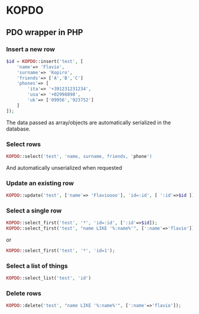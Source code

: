 # KOPDO

## PDO wrapper in PHP

### Insert a new row

```php
$id = KOPDO::insert('test', [
	'name'=> 'Flavio',
	'surname'=> 'Kopiro',
	'friends'=> ['A','B','C']
	'phones'=> [
		'ita'=> '+391231231234',
		'usa'=> '+02998898',
		'uk'=> ['09956','923752']
	]
]);
```

The data passed as array/objects are automatically serialized in the database.

### Select rows

```php
KOPDO::select('test', 'name, surname, friends, 'phone')
```

And automatically unserialized when requested

### Update an existing row

```php
KOPDO::update('test', ['name'=> 'Flavioooo'], 'id=:id', [ ':id'=>$id ]);
```

### Select a single row

```php
KOPDO::select_first('test', '*', 'id=:id', [':id'=>$id]);
KOPDO::select_first('test', "name LIKE '%:name%'", [':name'=>'flavio']);
```

or 

```php
KOPDO::select_first('test', '*', 'id=1');
```

### Select a list of things

```php
KOPDO::select_list('test', 'id')
```

### Delete rows

```php
KOPDO::delete('test', "name LIKE '%:name%'", [':name'=>'flavio']);
```


